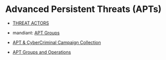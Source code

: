 # Advanced Persistent Threats (APTs)
- [THREAT ACTORS](./Groups.md)
- mandiant: [APT Groups](https://www.mandiant.com/resources/apt-groups)

- [APT & CyberCriminal Campaign Collection](https://github.com/CyberMonitor/APT_CyberCriminal_Campagin_Collections)
- [APT Groups and Operations](https://docs.google.com/spreadsheets/u/1/d/1H9_xaxQHpWaa4O_Son4Gx0YOIzlcBWMsdvePFX68EKU/pubhtml)

